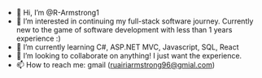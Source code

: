 - 👋 Hi, I’m @R-Armstrong1
- 👀 I’m interested in continuing my full-stack software journey. Currently new to the game of software development with less than 1 years experience :)
- 🌱 I’m currently learning C#, ASP.NET MVC, Javascript, SQL, React
- 💞️ I’m looking to collaborate on anything! I just want the experience.
- 📫 How to reach me: gmail (ruairiarmstrong96@gmial.com)

<!---
R-Armstrong1/R-Armstrong1 is a ✨ special ✨ repository because its `README.md` (this file) appears on your GitHub profile.
You can click the Preview link to take a look at your changes.
--->
